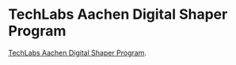 # TechLabs Aachen Digital Shaper Program
[TechLabs Aachen Digital Shaper Program](https://www.techlabs.org/program/local).
